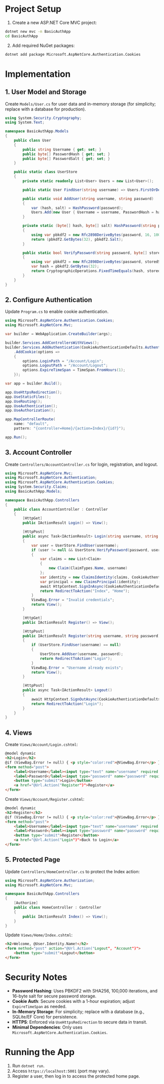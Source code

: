 # Project Setup

1. Create a new ASP.NET Core MVC project:

```bash
dotnet new mvc -n BasicAuthApp
cd BasicAuthApp
```

2. Add required NuGet packages:

```bash
dotnet add package Microsoft.AspNetCore.Authentication.Cookies
```

# Implementation

## 1. User Model and Storage

Create `Models/User.cs` for user data and in-memory storage (for simplicity; replace with a database for production).

```csharp
using System.Security.Cryptography;
using System.Text;

namespace BasicAuthApp.Models
{
    public class User
    {
        public string Username { get; set; }
        public byte[] PasswordHash { get; set; }
        public byte[] PasswordSalt { get; set; }
    }

    public static class UserStore
    {
        private static readonly List<User> Users = new List<User>();

        public static User FindUser(string username) => Users.FirstOrDefault(u => u.Username == username);

        public static void AddUser(string username, string password)
        {
            var (hash, salt) = HashPassword(password);
            Users.Add(new User { Username = username, PasswordHash = hash, PasswordSalt = salt });
        }

        private static (byte[] hash, byte[] salt) HashPassword(string password)
        {
            using var pbkdf2 = new Rfc2898DeriveBytes(password, 16, 100000, HashAlgorithmName.SHA256);
            return (pbkdf2.GetBytes(32), pbkdf2.Salt);
        }

        public static bool VerifyPassword(string password, byte[] storedHash, byte[] storedSalt)
        {
            using var pbkdf2 = new Rfc2898DeriveBytes(password, storedSalt, 100000, HashAlgorithmName.SHA256);
            var hash = pbkdf2.GetBytes(32);
            return CryptographicOperations.FixedTimeEquals(hash, storedHash);
        }
    }
}
```

## 2. Configure Authentication

Update `Program.cs` to enable cookie authentication.

```csharp
using Microsoft.AspNetCore.Authentication.Cookies;
using Microsoft.AspNetCore.Mvc;

var builder = WebApplication.CreateBuilder(args);

builder.Services.AddControllersWithViews();
builder.Services.AddAuthentication(CookieAuthenticationDefaults.AuthenticationScheme)
    .AddCookie(options =>
    {
        options.LoginPath = "/Account/Login";
        options.LogoutPath = "/Account/Logout";
        options.ExpireTimeSpan = TimeSpan.FromHours(1);
    });

var app = builder.Build();

app.UseHttpsRedirection();
app.UseStaticFiles();
app.UseRouting();
app.UseAuthentication();
app.UseAuthorization();

app.MapControllerRoute(
    name: "default",
    pattern: "{controller=Home}/{action=Index}/{id?}");

app.Run();
```

## 3. Account Controller

Create `Controllers/AccountController.cs` for login, registration, and logout.

```csharp
using Microsoft.AspNetCore.Mvc;
using Microsoft.AspNetCore.Authentication;
using Microsoft.AspNetCore.Authentication.Cookies;
using System.Security.Claims;
using BasicAuthApp.Models;

namespace BasicAuthApp.Controllers
{
    public class AccountController : Controller
    {
        [HttpGet]
        public IActionResult Login() => View();

        [HttpPost]
        public async Task<IActionResult> Login(string username, string password)
        {
            var user = UserStore.FindUser(username);
            if (user != null && UserStore.VerifyPassword(password, user.PasswordHash, user.PasswordSalt))
            {
                var claims = new List<Claim>
                {
                    new Claim(ClaimTypes.Name, username)
                };
                var identity = new ClaimsIdentity(claims, CookieAuthenticationDefaults.AuthenticationScheme);
                var principal = new ClaimsPrincipal(identity);
                await HttpContext.SignInAsync(CookieAuthenticationDefaults.AuthenticationScheme, principal);
                return RedirectToAction("Index", "Home");
            }
            ViewBag.Error = "Invalid credentials";
            return View();
        }

        [HttpGet]
        public IActionResult Register() => View();

        [HttpPost]
        public IActionResult Register(string username, string password)
        {
            if (UserStore.FindUser(username) == null)
            {
                UserStore.AddUser(username, password);
                return RedirectToAction("Login");
            }
            ViewBag.Error = "Username already exists";
            return View();
        }

        [HttpPost]
        public async Task<IActionResult> Logout()
        {
            await HttpContext.SignOutAsync(CookieAuthenticationDefaults.AuthenticationScheme);
            return RedirectToAction("Login");
        }
    }
}
```

## 4. Views

Create `Views/Account/Login.cshtml`:

```html
@model dynamic
<h2>Login</h2>
@if (ViewBag.Error != null) { <p style="color:red">@ViewBag.Error</p> }
<form method="post">
    <label>Username</label><input type="text" name="username" required /><br />
    <label>Password</label><input type="password" name="password" required /><br />
    <button type="submit">Login</button>
    <a href="@Url.Action("Register")">Register</a>
</form>
```

Create `Views/Account/Register.cshtml`:

```html
@model dynamic
<h2>Register</h2>
@if (ViewBag.Error != null) { <p style="color:red">@ViewBag.Error</p> }
<form method="post">
    <label>Username</label><input type="text" name="username" required /><br />
    <label>Password</label><input type="password" name="password" required /><br />
    <button type="submit">Register</button>
    <a href="@Url.Action("Login")">Back to Login</a>
</form>
```

## 5. Protected Page

Update `Controllers/HomeController.cs` to protect the Index action:

```csharp
using Microsoft.AspNetCore.Authorization;
using Microsoft.AspNetCore.Mvc;

namespace BasicAuthApp.Controllers
{
    [Authorize]
    public class HomeController : Controller
    {
        public IActionResult Index() => View();
    }
}
```

Update `Views/Home/Index.cshtml`:

```html
<h2>Welcome, @User.Identity.Name!</h2>
<form method="post" action="@Url.Action("Logout", "Account")">
    <button type="submit">Logout</button>
</form>
```

# Security Notes

- **Password Hashing**: Uses PBKDF2 with SHA256, 100,000 iterations, and 16-byte salt for secure password storage.
- **Cookie Auth**: Secure cookies with a 1-hour expiration; adjust `ExpireTimeSpan` as needed.
- **In-Memory Storage**: For simplicity; replace with a database (e.g., SQLite/EF Core) for persistence.
- **HTTPS**: Enforced via `UseHttpsRedirection` to secure data in transit.
- **Minimal Dependencies**: Only uses `Microsoft.AspNetCore.Authentication.Cookies`.

# Running the App

1. Run `dotnet run`.
2. Access `https://localhost:5001` (port may vary).
3. Register a user, then log in to access the protected home page.
